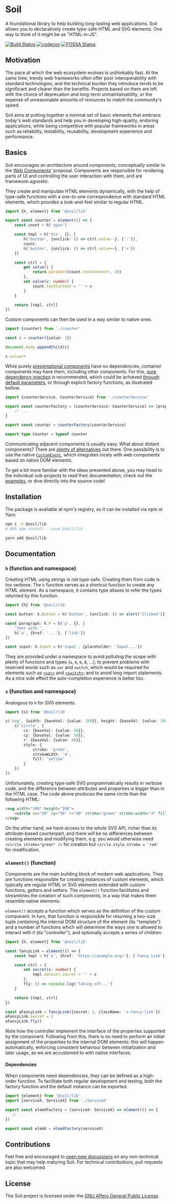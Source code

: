 # Soil

A foundational library to help building long-lasting web applications. Soil
allows you to declaratively create type-safe HTML and SVG elements. One way to
think of it might be as "HTML-in-JS".

[![Build Status](https://travis-ci.org/inad9300/Soil.svg?branch=master)](https://travis-ci.org/inad9300/Soil)
[![codecov](https://codecov.io/gh/inad9300/Soil/branch/master/graph/badge.svg)](https://codecov.io/gh/inad9300/Soil)
[![FOSSA Status](https://app.fossa.io/api/projects/git%2Bgithub.com%2Finad9300%2FSoil.svg?type=shield)](https://app.fossa.io/projects/git%2Bgithub.com%2Finad9300%2FSoil?ref=badge_shield)


## Motivation

The pace at which the web ecosystem evolves is unthinkably fast. At the same
time, trendy web frameworks often offer poor interoperability with standard
technologies, and the technical burden they introduce tends to be significant
and clearer than the benefits. Projects based on them are left with the choice
of deprecation and long-term unmaintainability, or the expense of unreasonable
amounts of resources to match the community's speed.

Soil aims at putting together a minimal set of basic elements that embrace
today's web standards and help you in developing high-quality, enduring
applications, while being competitive with popular frameworks in areas such as
reliability, testability, reusability, development experience and performance.


## Basics

Soil encourages an architecture around *components*, conceptually similar to
the [Web Components](https://developer.mozilla.org/en-US/docs/Web/Web_Components)'
proposal. Components are responsible for rendering parts of UI and controlling
the user interaction with them, and are framework-agnostic.

They create and manipulate HTML elements dynamically, with the help of
type-safe functions with a one-to-one correspondence with standard HTML
elements, which provides a look-and-feel similar to regular HTML.

```ts
import {h, element} from '@soil/lib'

export const counter = element(() => {
    const count = h('span')

    const tmpl = h('div', {}, [
        h('button', {onclick: () => ctrl.value--}, ['-']),
        count,
        h('button', {onclick: () => ctrl.value++}, ['+'])
    ])

    const ctrl = {
        get value() {
            return parseInt(count.textContent!, 10)
        },
        set value(v: number) {
            count.textContent = '' + v
        }
    }

    return [tmpl, ctrl]
})
```

Custom components can then be used in a way similar to native ones.

```ts
import {counter} from './counter'

const c = counter({value: 1})

document.body.appendChild(c)

c.value++
```

While purely [presentational components](https://medium.com/@dan_abramov/smart-and-dumb-components-7ca2f9a7c7d0)
have no dependencies, container components may have them, including other
components. For this, [pure dependency injection](http://blog.ploeh.dk/2014/06/10/pure-di/)
is recommended, which could be achieved [through default parameters](https://medium.freecodecamp.org/how-to-take-advantage-of-javascripts-default-parameters-for-dependency-injection-98fc423328e1),
or through explicit factory functions, as illustrated bellow.

```ts
import {counterService, CounterService} from './counterService'

export const counterFactory = (counterService: CounterService) => (props: {}) => {
    // ...
}

export const counter = counterFactory(counterService)

export type Counter = typeof counter
```

Communicating adjacent components is usually easy. What about distant
components? There are [plenty of alternatives](https://www.javascriptstuff.com/component-communication/)
out there. One possibility is to use the native [`CustomEvent`](https://developer.mozilla.org/en-US/docs/Web/API/CustomEvent/CustomEvent),
which integrates nicely with web components based on native DOM elements.

To get a bit more familiar with the ideas presented above, you may head to the
individual sub-projects to read their documentation, check out the [examples](examples/),
or dive directly into the source code!


## Installation

The package is available at npm's registry, so it can be installed via npm or
Yarn:

```bash
npm i -S @soil/lib
# AKA npm install --save @soil/lib
```

```bash
yarn add @soil/lib
```


## Documentation

### `h` (function and namespace)

Creating HTML using strings is not type-safe. Creating them from code is too
verbose. The `h` function serves as a shortcut function to create any HTML
element. As a namespace, it contains type aliases to refer the types returned
by this function.

```ts
import {h} from '@soil/lib'

const button: h.Button = h('button', {onclick: () => alert('Clicked')}, ['Click me'])

const paragraph: h.P = h('p', {}, [
    'Text with ',
    h('a', {href: '...'}, ['link'])
])

const input: h.Input = h('input', {placeholder: 'Input...'})
```

They are provided under a namespace to avoid polluting the scope with plenty of
functions and types (`a`, `A`, `b`, `B`, ...); to prevent problems with reserved
words such as `var` and `switch`, which would be required for elements such as
[`<var>`](https://developer.mozilla.org/en-US/docs/Web/HTML/Element/var) and
[`<switch>`](https://developer.mozilla.org/en-US/docs/Web/SVG/Element/switch);
and to avoid long import statements. As a nice side effect the auto-completion
experience is better too.

### `s` (function and namespace)

Analogous to `h` for SVG elements.

```ts
import {s} from '@soil/lib'

s('svg', {width: {baseVal: {value: 100}}, height: {baseVal: {value: 100}}}, [
    s('circle', {
        cx: {baseVal: {value: 50}},
        cy: {baseVal: {value: 50}},
        r: {baseVal: {value: 40}},
        style: {
            stroke: 'green',
            strokeWidth: '4',
            fill: 'yellow'
        }
    })
])
```

Unfortunately, creating type-safe SVG programmatically results in verbose code,
and the difference between attributes and properties is bigger than in the HTML
case. The code above produces the same circle than the following HTML:

```html
<svg width="100" height="100">
    <circle cx="50" cy="50" r="40" stroke="green" stroke-width="4" fill="yellow" />
</svg>
```

On the other hand, we have access to the whole SVG API, richer than its
attribute-based counterpart, and there will be no differences between creating
elements and modifying them, e.g. you would otherwise need `<circle stroke="green" />`
for creation but `circle.style.stroke = 'red'` for modification.

### `element()` (function)

Components are the main building block of modern web applications. They are
functions responsible for creating instances of custom elements, which typically
are regular HTML or SVG elements extended with custom functions, getters and
setters. The `element()` function facilitates and streamlines the creation of
such components, in a way that makes them resemble native elements.

`element()` accepts a function which serves as the definition of the custom
component. In turn, that function is responsible for returning a two-size tuple
containing the internal DOM structure of the element (its "template") and a
number of functions which will determine the ways one is allowed to interact
with it (its "controller"), and optionally accepts a series of children.

```ts
import {h, element} from '@soil/lib'

const fancyLink = element(() => {
    const tmpl = h('a', {href: 'https://example.org/'}, ['Fancy Link'])

    const ctrl = {
        set secret(s: number) {
            tmpl.dataset.secret = '' + s
        },
        fly: () => console.log('Taking off...')
    }

    return [tmpl, ctrl]
})

const aFancyLink = fancyLink({secret: 1, className: 'a-fancy-link'})
aFancyLink.secret = 2
aFancyLink.fly()
```

Note how the controller implement the interface of the properties supported by
the component. Following from this, there is no need to perform an initial
assignment of the properties to the internal DOM elements: this will happen
automatically, enforcing consistent behaviour between initialization and later
usage, as we are accustomed to with native interfaces.

#### Dependencies

When components need dependencies, they can be defined as a high-order function.
To facilitate both regular development and testing, both the factory function
and the default instance can be exported.

```ts
import {element} from '@soil/lib'
import {serviceX, ServiceX} from './ServiceX'

export const elemXFactory = (serviceX: ServiceX) => element(() => {
   // ...
})

export const elemX = elemXFactory(serviceX)
```


## Contributions

Feel free and encouraged to [open new discussions](../../issues) on any
non-technical topic that may help maturing Soil. For technical contributions,
pull requests are also welcomed.


## License

The Soil project is licensed under the [GNU Affero General Public License](LICENSE).
